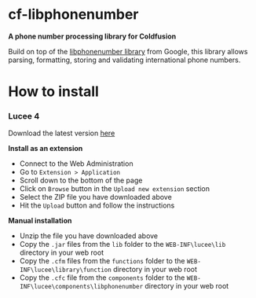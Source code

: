 # cf-libphonenumber

__A phone number processing library for Coldfusion__

Build on top of the [libphonenumber library](https://github.com/googlei18n/libphonenumber) from Google, this library allows parsing, formatting, storing and validating international phone numbers.

# How to install

### Lucee 4

Download the latest version [here](https://github.com/jbvanzuylen/cf-libphonenumber/releases/download/v0.5.0/cf-libphonenumber-lucee4-ext.zip)

__Install as an extension__

* Connect to the Web Administration
* Go to `Extension > Application`
* Scroll down to the bottom of the page
* Click on `Browse` button in the `Upload new extension` section
* Select the ZIP file you have downloaded above
* Hit the `Upload` button and follow the instructions

__Manual installation__

* Unzip the file you have downloaded above
* Copy the `.jar` files from the `lib` folder to the `WEB-INF\lucee\lib` directory in your web root
* Copy the `.cfm` files from the `functions` folder to the `WEB-INF\lucee\library\function` directory in your web root
* Copy the `.cfc` file from the `components` folder to the `WEB-INF\lucee\components\libphonenumber` directory in your web root
